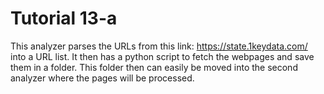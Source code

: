 # Tutorial 13-a

This analyzer parses the URLs from this link: https://state.1keydata.com/ into a URL list. It then has a python script to fetch the webpages and save them in a folder. This folder then can easily be moved into the second analyzer where the pages will be processed.
